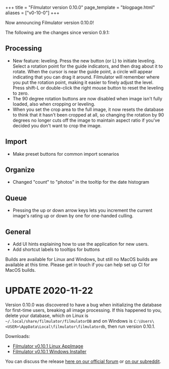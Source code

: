 +++
title = "Filmulator version 0.10.0"
page_template = "blogpage.html"
aliases = ["v0-10-0"]
+++

Now announcing Filmulator version 0.10.0!

The following are the changes since version 0.9.1:

## Processing

* New feature: leveling. Press the new button (or L) to initiate leveling. Select a rotation point for the guide indicators, and then drag about it to rotate. When the cursor is near the guide point, a circle will appear indicating that you can drag it around. Filmulator will remember where you put the rotation point, making it easier to finely adjust the level. Press shift-L or double-click the right mouse button to reset the leveling to zero.
* The 90 degree rotation buttons are now disabled when image isn't fully loaded, also when cropping or leveling.
* When you set the crop area to the full image, it now resets the database to think that it hasn't been cropped at all, so changing the rotation by 90 degrees no longer cuts off the image to maintain aspect ratio if you've decided you don't want to crop the image.

## Import

* Make preset buttons for common import scenarios

## Organize

* Changed "count" to "photos" in the tooltip for the date histogram

## Queue

* Pressing the up or down arrow keys lets you increment the current image's rating up or down by one for one-handed culling.

## General

* Add UI hints explaining how to use the application for new users.
* Add shortcut labels to tooltips for buttons


Builds are available for Linux and Windows, but still no MacOS builds are available at this time. Please get in touch if you can help set up CI for MacOS builds.

# UPDATE 2020-11-22

Version 0.10.0 was discovered to have a bug when initializing the database for first-time users, breaking all image processing. If this happened to you, delete your database, which on Linux is `~/.local/share/filmulator/filmulatorDB` and on Windows is `C:\Users\<USER>\AppData\Local\filmulator\filmulatordb`, then run version 0.10.1.

Downloads:

* [Filmulator v0.10.1 Linux AppImage](https://github.com/CarVac/filmulator-gui/releases/download/v0.10.1/Filmulator_v0.10.1.AppImage)
* [Filmulator v0.10.1 Windows Installer](https://github.com/CarVac/filmulator-gui/releases/download/v0.10.1/Filmulator_v0.10.1.exe)

You can discuss the release [here on our official forum](https://discuss.pixls.us/t/filmulator-v0-10-0-released/21420) or [on our subreddit](https://www.reddit.com/r/Filmulator/).
